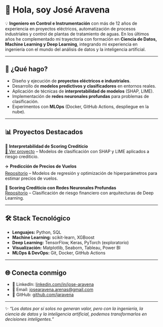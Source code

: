 # 👋 Hola, soy José Aravena  

💡 **Ingeniero en Control e Instrumentación** con más de 12 años de experiencia en proyectos eléctricos, automatización de procesos industriales y control de plantas de tratamiento de aguas. En los últimos años he complementado mi trayectoria con formación en **Ciencia de Datos, Machine Learning y Deep Learning**, integrando mi experiencia en ingeniería con el mundo del análisis de datos y la inteligencia artificial.

---

## 🚀 ¿Qué hago?
- Diseño y ejecución de **proyectos eléctricos e industriales**.  
- Desarrollo de **modelos predictivos y clasificadores** en entornos reales.  
- Aplicación de técnicas de **interpretabilidad de modelos** (SHAP, LIME).  
- Implementación de **redes neuronales profundas** para problemas de clasificación.  
- Experimentos con **MLOps** (Docker, GitHub Actions, despliegue en la nube).  

---

## 📊 Proyectos Destacados
🔎 **Interpretabilidad de Scoring Crediticio**  
[🔗 Ver proyecto](https://github.com/jaravena88/portafolio_personal/tree/main/01_Interpretabilidad_de_scoring_crediticio) – Modelos de clasificación con SHAP y LIME aplicados a riesgo crediticio.  

✈️ **Predicción de Precios de Vuelos**  
[Repositorio](portafolio_personal/02_Prediccion_de_precios_de_vuelos) – Modelos de regresión y optimización de hiperparámetros para estimar precios de vuelos.  

🤖 **Scoring Crediticio con Redes Neuronales Profundas**  
[Repositorio](portafolio_personal/03_Scoring_crediticio_con_RN_profundas) – Clasificación de riesgo financiero con arquitecturas de Deep Learning.  

---

## 🛠️ Stack Tecnológico
- **Lenguajes:** Python, SQL  
- **Machine Learning:** scikit-learn, XGBoost  
- **Deep Learning:** TensorFlow, Keras, PyTorch (exploratorio)  
- **Visualización:** Matplotlib, Seaborn, Tableau, Power BI  
- **MLOps & DevOps:** Git, Docker, GitHub Actions  

---

## 🌐 Conecta conmigo
- 🔗 LinkedIn: [linkedin.com/in/jose-aravena](https://www.linkedin.com/in/jos%C3%A9-aravena/)
- 📧 Email: josearavena.arenas@gmail.com  
- 🐙 GitHub: [github.com/jaravena](https://github.com/jaravena88)  

---


✨ *“Los datos por sí solos no generan valor, pero con la ingeniería, la ciencia de datos y la inteligencia artificial, podemos transformarlos en decisiones inteligentes.”* 




